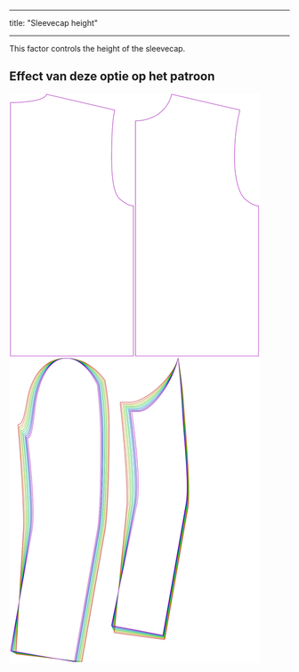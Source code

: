 - - -
title: "Sleevecap height"
- - -

This factor controls the height of the sleevecap.

## Effect van deze optie op het patroon

![This image shows the effect of this option by superimposing several variants that have a different value for this option](bent_sleevecapheight_sample.svg "Effect of this option on the pattern")
